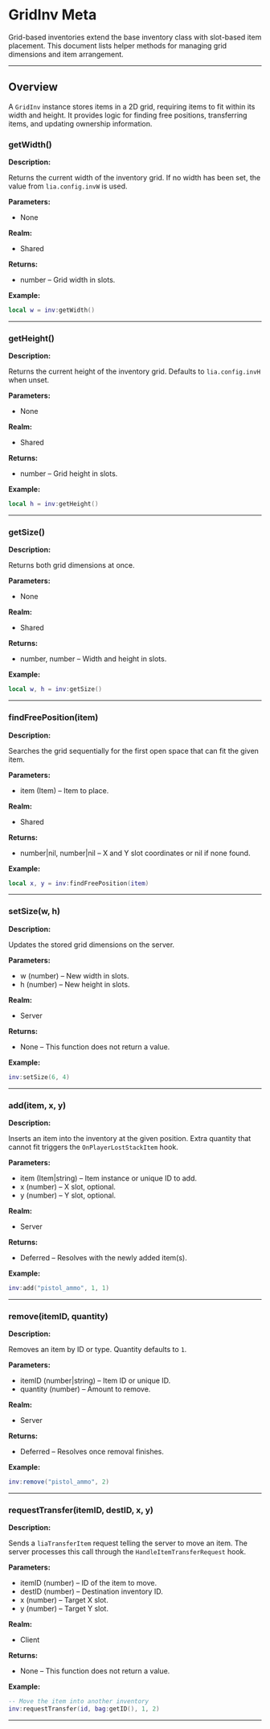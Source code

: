 # GridInv Meta

Grid-based inventories extend the base inventory class with slot-based item placement. This document lists helper methods for managing grid dimensions and item arrangement.

---

## Overview

A `GridInv` instance stores items in a 2D grid, requiring items to fit within its width and height. It provides logic for finding free positions, transferring items, and updating ownership information.

### getWidth()

**Description:**

Returns the current width of the inventory grid. If no width has been set,
the value from `lia.config.invW` is used.

**Parameters:**

* None

**Realm:**

* Shared

**Returns:**

* number – Grid width in slots.

**Example:**

```lua
local w = inv:getWidth()
``` 
---

### getHeight()

**Description:**

Returns the current height of the inventory grid. Defaults to
`lia.config.invH` when unset.

**Parameters:**

* None

**Realm:**

* Shared

**Returns:**

* number – Grid height in slots.

**Example:**

```lua
local h = inv:getHeight()
```
---

### getSize()

**Description:**

Returns both grid dimensions at once.

**Parameters:**

* None

**Realm:**

* Shared

**Returns:**

* number, number – Width and height in slots.

**Example:**

```lua
local w, h = inv:getSize()
```
---

### findFreePosition(item)

**Description:**

Searches the grid sequentially for the first open space that can fit the given
item.

**Parameters:**

* item (Item) – Item to place.

**Realm:**

* Shared

**Returns:**

* number|nil, number|nil – X and Y slot coordinates or nil if none found.

**Example:**

```lua
local x, y = inv:findFreePosition(item)
```
---

### setSize(w, h)

**Description:**

Updates the stored grid dimensions on the server.

**Parameters:**

* w (number) – New width in slots.
* h (number) – New height in slots.

**Realm:**

* Server

**Returns:**

* None – This function does not return a value.

**Example:**

```lua
inv:setSize(6, 4)
```
---

### add(item, x, y)

**Description:**

Inserts an item into the inventory at the given position. Extra quantity that
cannot fit triggers the `OnPlayerLostStackItem` hook.

**Parameters:**

* item (Item|string) – Item instance or unique ID to add.
* x (number) – X slot, optional.
* y (number) – Y slot, optional.

**Realm:**

* Server

**Returns:**

* Deferred – Resolves with the newly added item(s).

**Example:**

```lua
inv:add("pistol_ammo", 1, 1)
```
---

### remove(itemID, quantity)

**Description:**

Removes an item by ID or type. Quantity defaults to `1`.

**Parameters:**

* itemID (number|string) – Item ID or unique ID.
* quantity (number) – Amount to remove.

**Realm:**

* Server

**Returns:**

* Deferred – Resolves once removal finishes.

**Example:**

```lua
inv:remove("pistol_ammo", 2)
```
---

### requestTransfer(itemID, destID, x, y)

**Description:**

Sends a `liaTransferItem` request telling the server to move an item. The
server processes this call through the `HandleItemTransferRequest` hook.

**Parameters:**

* itemID (number) – ID of the item to move.
* destID (number) – Destination inventory ID.
* x (number) – Target X slot.
* y (number) – Target Y slot.

**Realm:**

* Client

**Returns:**

* None – This function does not return a value.

**Example:**

```lua
-- Move the item into another inventory
inv:requestTransfer(id, bag:getID(), 1, 2)
```
---

